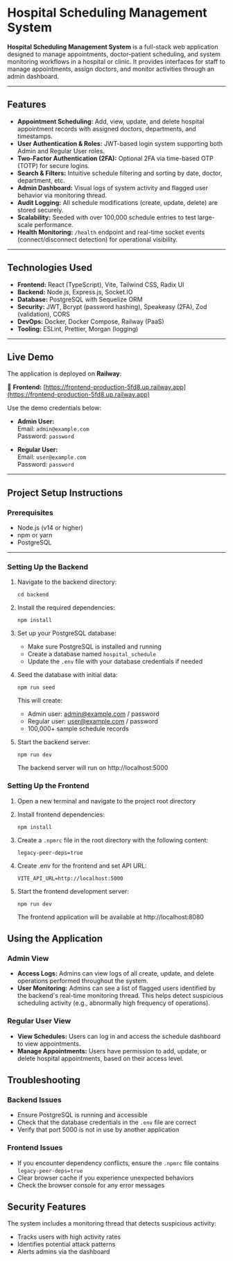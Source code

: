 # Hospital Scheduling Management System

**Hospital Scheduling Management System** is a full-stack web application designed to manage appointments, doctor-patient scheduling, and system monitoring workflows in a hospital or clinic. It provides interfaces for staff to manage appointments, assign doctors, and monitor activities through an admin dashboard.

---

## Features

- **Appointment Scheduling:** Add, view, update, and delete hospital appointment records with assigned doctors, departments, and timestamps.
- **User Authentication & Roles:** JWT-based login system supporting both Admin and Regular User roles.
- **Two-Factor Authentication (2FA):** Optional 2FA via time-based OTP (TOTP) for secure logins.
- **Search & Filters:** Intuitive schedule filtering and sorting by date, doctor, department, etc.
- **Admin Dashboard:** Visual logs of system activity and flagged user behavior via monitoring thread.
- **Audit Logging:** All schedule modifications (create, update, delete) are stored securely.
- **Scalability:** Seeded with over 100,000 schedule entries to test large-scale performance.
- **Health Monitoring:** `/health` endpoint and real-time socket events (connect/disconnect detection) for operational visibility.

---


## Technologies Used

- **Frontend:** React (TypeScript), Vite, Tailwind CSS, Radix UI
- **Backend:** Node.js, Express.js, Socket.IO
- **Database:** PostgreSQL with Sequelize ORM
- **Security:** JWT, Bcrypt (password hashing), Speakeasy (2FA), Zod (validation), CORS
- **DevOps:** Docker, Docker Compose, Railway (PaaS)
- **Tooling:** ESLint, Prettier, Morgan (logging)

---


## Live Demo

The application is deployed on **Railway**:

🔗 **Frontend:** [https://frontend-production-5fd8.up.railway.app](https://frontend-production-5fd8.up.railway.app)

Use the demo credentials below:

- **Admin User:**  
  Email: `admin@example.com`  
  Password: `password`

- **Regular User:**  
  Email: `user@example.com`  
  Password: `password`

---

## Project Setup Instructions

### Prerequisites
- Node.js (v14 or higher)
- npm or yarn
- PostgreSQL

---
### Setting Up the Backend

1. Navigate to the backend directory:
   ```
   cd backend
   ```

2. Install the required dependencies:
   ```
   npm install
   ```

3. Set up your PostgreSQL database:
   - Make sure PostgreSQL is installed and running
   - Create a database named `hospital_schedule`
   - Update the `.env` file with your database credentials if needed

4. Seed the database with initial data:
   ```
   npm run seed
   ```
   This will create:
   - Admin user: admin@example.com / password
   - Regular user: user@example.com / password
   - 100,000+ sample schedule records

5. Start the backend server:
   ```
   npm run dev
   ```
   The backend server will run on http://localhost:5000

### Setting Up the Frontend
1. Open a new terminal and navigate to the project root directory

2. Install frontend dependencies:
   ```
   npm install
   ```

3. Create a `.npmrc` file in the root directory with the following content:
   ```
   legacy-peer-deps=true
   ```
4. Create .env for the frontend and set API URL:
   ```
   VITE_API_URL=http://localhost:5000
   ```
5. Start the frontend development server:
   ```
   npm run dev
   ```
   The frontend application will be available at http://localhost:8080

## Using the Application

### Admin View

- **Access Logs:** Admins can view logs of all create, update, and delete operations performed throughout the system.
- **User Monitoring:** Admins can see a list of flagged users identified by the backend's real-time monitoring thread. This helps detect suspicious scheduling activity (e.g., abnormally high frequency of operations).

### Regular User View

- **View Schedules:** Users can log in and access the schedule dashboard to view appointments.
- **Manage Appointments:** Users have permission to add, update, or delete hospital appointments, based on their access level.


## Troubleshooting

### Backend Issues
- Ensure PostgreSQL is running and accessible
- Check that the database credentials in the `.env` file are correct
- Verify that port 5000 is not in use by another application

### Frontend Issues
- If you encounter dependency conflicts, ensure the `.npmrc` file contains `legacy-peer-deps=true`
- Clear browser cache if you experience unexpected behaviors
- Check the browser console for any error messages


## Security Features

The system includes a monitoring thread that detects suspicious activity:
- Tracks users with high activity rates
- Identifies potential attack patterns
- Alerts admins via the dashboard




